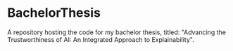 # BachelorThesis
A repository hosting the code for my bachelor thesis, titled: "Advancing the Trustworthiness of AI: An Integrated Approach to Explainability".

